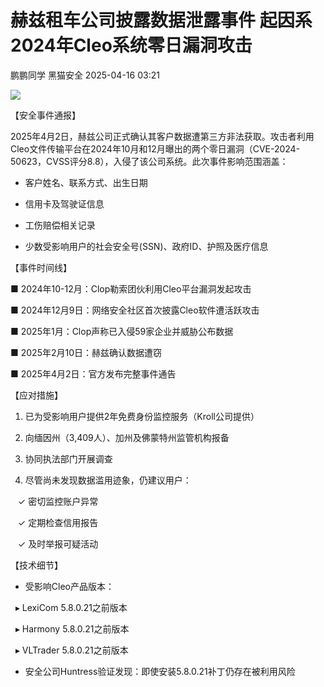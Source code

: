 #  赫兹租车公司披露数据泄露事件 起因系2024年Cleo系统零日漏洞攻击   
鹏鹏同学  黑猫安全   2025-04-16 03:21  
  
![](https://mmbiz.qpic.cn/sz_mmbiz_png/8dBEfDPEceibrMwUxrqM0n6Um3h0UCicDccc0smQP0vJS62nsqY2uQ3bHSpPNXWbxwDS8mjSHExX2XWfL8KoR61w/640?wx_fmt=png&from=appmsg "")  
  
【安全事件通报】  
  
2025年4月2日，赫兹公司正式确认其客户数据遭第三方非法获取。攻击者利用Cleo文件传输平台在2024年10月和12月曝出的两个零日漏洞（CVE-2024-50623，CVSS评分8.8），入侵了该公司系统。此次事件影响范围涵盖：  
  
- 客户姓名、联系方式、出生日期  
  
- 信用卡及驾驶证信息  
  
- 工伤赔偿相关记录  
  
- 少数受影响用户的社会安全号(SSN)、政府ID、护照及医疗信息  
  
【事件时间线】  
  
■ 2024年10-12月：Clop勒索团伙利用Cleo平台漏洞发起攻击  
  
■ 2024年12月9日：网络安全社区首次披露Cleo软件遭活跃攻击  
  
■ 2025年1月：Clop声称已入侵59家企业并威胁公布数据  
  
■ 2025年2月10日：赫兹确认数据遭窃  
  
■ 2025年4月2日：官方发布完整事件通告  
  
【应对措施】  
  
1. 已为受影响用户提供2年免费身份监控服务（Kroll公司提供）  
  
2. 向缅因州（3,409人）、加州及佛蒙特州监管机构报备  
  
3. 协同执法部门开展调查  
  
4. 尽管尚未发现数据滥用迹象，仍建议用户：  
  
   ✓ 密切监控账户异常  
  
   ✓ 定期检查信用报告  
  
   ✓ 及时举报可疑活动  
  
【技术细节】  
  
- 受影响Cleo产品版本：  
  
  ▸ LexiCom 5.8.0.21之前版本  
  
  ▸ Harmony 5.8.0.21之前版本   
  
  ▸ VLTrader 5.8.0.21之前版本  
  
- 安全公司Huntress验证发现：即使安装5.8.0.21补丁仍存在被利用风险  
  
  
  
  
